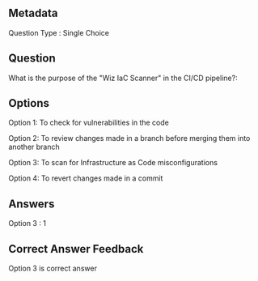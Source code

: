 ## Metadata
Question Type : Single Choice

## Question
What is the purpose of the "Wiz IaC Scanner" in the CI/CD pipeline?:

## Options
Option 1: To check for vulnerabilities in the code

Option 2: To review changes made in a branch before merging them into another branch

Option 3: To scan for Infrastructure as Code misconfigurations

Option 4:  To revert changes made in a commit

## Answers
Option 3 : 1

## Correct Answer Feedback
Option 3 is correct answer

